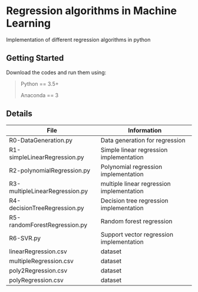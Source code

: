 # Regression algorithms in Machine Learning
Implementation of different regression algorithms in python
## Getting Started
Download the codes and run them using:
> Python == 3.5+ 
>
> Anaconda == 3
>
## Details
| File | Information |
|-------|------------|
| R0-DataGeneration.py  | Data generation for regression | 
| R1-simpleLinearRegression.py  | Simple linear regression implementation  | 
| R2-polynomialRegression.py  | Polynomial regression implementation  | 
| R3-multipleLinearRegression.py  | multiple linear regression implementation  | 
| R4-decisionTreeRegression.py  | Decision tree regression implementation  | 
| R5-randomForestRegression.py  | Random forest regression  | 
| R6-SVR.py  | Support vector regression implementation  | 
| linearRegression.csv  | dataset | 
| multipleRegression.csv  | dataset | 
| poly2Regression.csv  | dataset | 
| polyRegression.csv  | dataset | 
